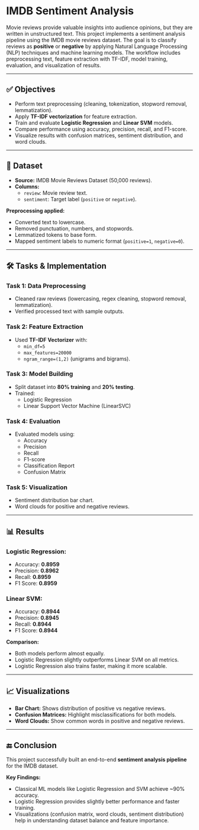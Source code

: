 # IMDB Sentiment Analysis
Movie reviews provide valuable insights into audience opinions, but they are written in unstructured text. This project implements a sentiment analysis pipeline using the IMDB movie reviews dataset. The goal is to classify reviews as **positive** or **negative** by applying Natural Language Processing (NLP) techniques and machine learning models. The workflow includes preprocessing text, feature extraction with TF-IDF, model training, evaluation, and visualization of results.

---

## ✅ Objectives
- Perform text preprocessing (cleaning, tokenization, stopword removal, lemmatization).  
- Apply **TF-IDF vectorization** for feature extraction.  
- Train and evaluate **Logistic Regression** and **Linear SVM** models.  
- Compare performance using accuracy, precision, recall, and F1-score.  
- Visualize results with confusion matrices, sentiment distribution, and word clouds.  

---

## 📂 Dataset
- **Source:** IMDB Movie Reviews Dataset (50,000 reviews).  
- **Columns:**
  - `review`: Movie review text.  
  - `sentiment`: Target label (`positive` or `negative`).  

**Preprocessing applied:**  
- Converted text to lowercase.  
- Removed punctuation, numbers, and stopwords.  
- Lemmatized tokens to base form.  
- Mapped sentiment labels to numeric format (`positive=1`, `negative=0`).  

---

## 🛠️ Tasks & Implementation
### **Task 1: Data Preprocessing**
- Cleaned raw reviews (lowercasing, regex cleaning, stopword removal, lemmatization).  
- Verified processed text with sample outputs.  

### **Task 2: Feature Extraction**
- Used **TF-IDF Vectorizer** with:
  - `min_df=5`
  - `max_features=20000`
  - `ngram_range=(1,2)` (unigrams and bigrams).  

### **Task 3: Model Building**
- Split dataset into **80% training** and **20% testing**.  
- Trained:
  - Logistic Regression  
  - Linear Support Vector Machine (LinearSVC)  

### **Task 4: Evaluation**
- Evaluated models using:  
  - Accuracy  
  - Precision  
  - Recall  
  - F1-score  
  - Classification Report  
  - Confusion Matrix  

### **Task 5: Visualization**
- Sentiment distribution bar chart.  
- Word clouds for positive and negative reviews.  

---

## 📊 Results
### Logistic Regression:
- Accuracy: **0.8959**  
- Precision: **0.8962**  
- Recall: **0.8959**  
- F1 Score: **0.8959**  

### Linear SVM:
- Accuracy: **0.8944**  
- Precision: **0.8945**  
- Recall: **0.8944**  
- F1 Score: **0.8944**  

**Comparison:**  
- Both models perform almost equally.  
- Logistic Regression slightly outperforms Linear SVM on all metrics.  
- Logistic Regression also trains faster, making it more scalable.  

---

## 📈 Visualizations
- **Bar Chart:** Shows distribution of positive vs negative reviews.  
- **Confusion Matrices:** Highlight misclassifications for both models.  
- **Word Clouds:** Show common words in positive and negative reviews.  

---

## 🔚 Conclusion
This project successfully built an end-to-end **sentiment analysis pipeline** for the IMDB dataset.  

**Key Findings:**  
- Classical ML models like Logistic Regression and SVM achieve ~90% accuracy.  
- Logistic Regression provides slightly better performance and faster training.  
- Visualizations (confusion matrix, word clouds, sentiment distribution) help in understanding dataset balance and feature importance.

